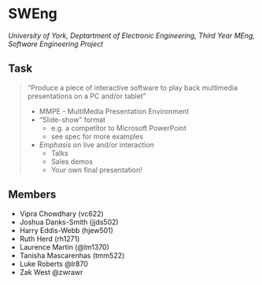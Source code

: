 # SWEng
*University of York, Deptartment of Electronic Engineering, Third Year MEng, Software Engineering Project*

## Task
>   “Produce a piece of interactive software to play back multimedia presentations on a PC and/or tablet”
>
>   * MMPE - MultiMedia Presentation Environment
>   * “Slide-show” format 
>       * e.g. a competitor to Microsoft PowerPoint
>       * see spec for more examples
>   * *Emphasis* on live and/or interaction 
>       * Talks
>       * Sales demos
>       * Your own final presentation!

## Members
- Vipra Chowdhary (vc622)
- Joshua Danks-Smith (jjds502)
- Harry Eddis-Webb (hjew501)
- Ruth Herd (rh1271)
- Laurence Martin (@lm1370)
- Tanisha Mascarenhas (tmm522)
- Luke Roberts @lr870
- Zak West @zwrawr
